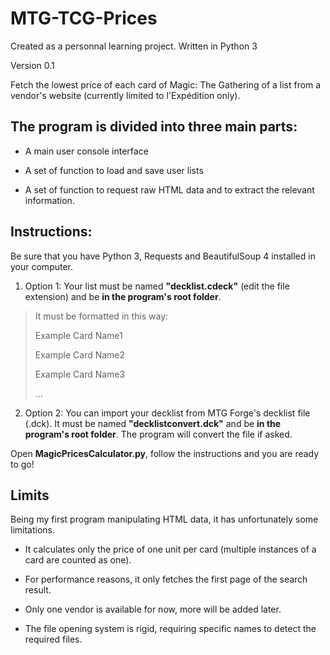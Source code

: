 # MTG-TCG-Prices

Created as a personnal learning project.
Written in Python 3

Version 0.1

Fetch the lowest price of each card of Magic: The Gathering of a list from a vendor's website (currently limited to l'Expédition only).

## The program is divided into three main parts:

* A main user console interface

* A set of function to load and save user lists

* A set of function to request raw HTML data and to extract the relevant information.


## Instructions:

Be sure that you have Python 3, Requests and BeautifulSoup 4 installed in your computer.

1. Option 1: Your list must be named **"decklist.cdeck"** (edit the file extension) and be **in the program's root folder**.

  >  It must be formatted in this way: 
  >
  > Example Card Name1
  >
  > Example Card Name2
  >
  > Example Card Name3
  >
  > ...

2. Option 2: You can import your decklist from MTG Forge's decklist file (.dck). It must be named **"decklistconvert.dck"** and be **in the program's root folder**. The program will convert the file if asked.

Open **MagicPricesCalculator.py**, follow the instructions and you are ready to go!

## Limits

Being my first program manipulating HTML data, it has unfortunately some limitations.

* It calculates only the price of one unit per card (multiple instances of a card are counted as one).

* For performance reasons, it only fetches the first page of the search result.

* Only one vendor is available for now, more will be added later.

* The file opening system is rigid, requiring specific names to detect the required files.
